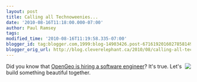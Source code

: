 ```yaml
---
layout: post
title: Calling all Technoweenies...
date: '2010-08-16T11:18:00.000-07:00'
author: Paul Ramsey
tags: 
modified_time: '2010-08-16T11:19:58.335-07:00'
blogger_id: tag:blogger.com,1999:blog-14903426.post-6716192016027858149
blogger_orig_url: http://blog.cleverelephant.ca/2010/08/calling-all-technoweenies.html
---
```


<img src="http://s3.amazonaws.com/satisfaction-production/public/uploaded_images/3765416/opengeo_full_aspect_medium.png" style="float:right;"/>Did you know that [OpenGeo is hiring a software engineer](http://opengeo.org/about/careers/software-engineer/)? It's true. Let's build something beautiful together.

